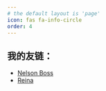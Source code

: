 ```yaml
---
# the default layout is 'page'
icon: fas fa-info-circle
order: 4
---
```


## 我的友链：

- [Nelson Boss](https://bosswnx.xyz/)
- [Reina](https://www.cnblogs.com/si--nian)
